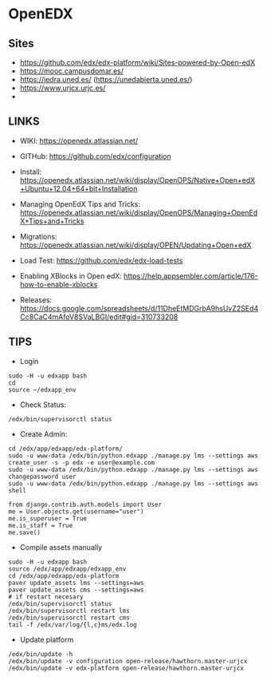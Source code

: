 OpenEDX
=======

Sites
-----

* https://github.com/edx/edx-platform/wiki/Sites-powered-by-Open-edX
* https://mooc.campusdomar.es/
* https://iedra.uned.es/ (https://unedabierta.uned.es/)
* https://www.urjcx.urjc.es/
*

LINKS
-------

* WIKI: https://openedx.atlassian.net/
* GITHub: https://github.com/edx/configuration

* Install: https://openedx.atlassian.net/wiki/display/OpenOPS/Native+Open+edX+Ubuntu+12.04+64+bit+Installation
* Managing OpenEdX Tips and Tricks: https://openedx.atlassian.net/wiki/display/OpenOPS/Managing+OpenEdX+Tips+and+Tricks
* Migrations: https://openedx.atlassian.net/wiki/display/OPEN/Updating+Open+edX
* Load Test: https://github.com/edx/edx-load-tests
* Enabling XBlocks in Open edX: https://help.appsembler.com/article/176-how-to-enable-xblocks
* Releases: https://docs.google.com/spreadsheets/d/11DheEtMDGrbA9hsUvZ2SEd4Cc8CaC4mAfoV8SVaLBGI/edit#gid=310733208

TIPS
----

* Login
```
sudo -H -u edxapp bash
cd
source ~/edxapp_env
```

* Check Status:
```
/edx/bin/supervisorctl status
```

* Create Admin:
```
cd /edx/app/edxapp/edx-platform/
sudo -u www-data /edx/bin/python.edxapp ./manage.py lms --settings aws create_user -s -p edx -e user@example.com
sudo -u www-data /edx/bin/python.edxapp ./manage.py lms --settings aws changepassword user
sudo -u www-data /edx/bin/python.edxapp ./manage.py lms --settings aws shell

from django.contrib.auth.models import User
me = User.objects.get(username="user")
me.is_superuser = True
me.is_staff = True
me.save()
```

* Compile assets manually
```
sudo -H -u edxapp bash
source /edx/app/edxapp/edxapp_env
cd /edx/app/edxapp/edx-platform
paver update_assets lms --settings=aws
paver update_assets cms --settings=aws
# if restart necesary
/edx/bin/supervisorctl status
/edx/bin/supervisorctl restart lms
/edx/bin/supervisorctl restart cms
tail -f /edx/var/log/{l,c}ms/edx.log

```


* Update platform
```
/edx/bin/update -h
/edx/bin/update -v configuration open-release/hawthorn.master-urjcx
/edx/bin/update -v edx-platform open-release/hawthorn.master-urjcx
```
